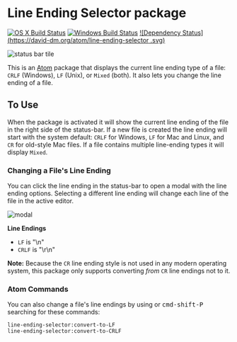# Line Ending Selector package
[![OS X Build Status](https://travis-ci.org/atom/line-ending-selector.svg?branch=master)](https://travis-ci.org/atom/line-ending-selector) [![Windows Build Status](https://ci.appveyor.com/api/projects/status/b3743n9ojomlpn1g/branch/master?svg=true)](https://ci.appveyor.com/project/Atom/line-ending-selector/branch/master) [![Dependency Status](https://david-dm.org/atom/line-ending-selector
.svg)](https://david-dm.org/atom/line-ending-selector)

![status bar tile](https://cloud.githubusercontent.com/assets/1305617/9274149/6b317568-4293-11e5-83ba-614a6c0d9890.png)

This is an [Atom](https://atom.io) package that displays the current line ending type of a file: `CRLF` (Windows), `LF` (Unix), or `Mixed` (both). It also lets you change the line ending of a file.

## To Use

When the package is activated it will show the current line ending of the file in the right side of the status-bar. If a new file is created the line ending will start with the system default: `CRLF` for Windows, `LF` for Mac and Linux, and `CR` for old-style Mac files. If a file contains multiple line-ending types it will display `Mixed`.

### Changing a File's Line Ending

You can click the line ending in the status-bar to open a modal with the line ending options. Selecting a different line ending will change each line of the file in the active editor.

![modal](https://cloud.githubusercontent.com/assets/1305617/9273907/2be5c136-4291-11e5-94af-65ece408eb12.png)

**Line Endings**

- `LF` is "\n"
- `CRLF` is "\r\n"

**Note:** Because the `CR` line ending style is not used in any modern operating system, this package only supports converting *from* `CR` line endings not to it.

### Atom Commands

You can also change a file's line endings by using or <kbd>cmd-shift-P</kbd> searching for these commands:

```text
line-ending-selector:convert-to-LF
line-ending-selector:convert-to-CRLF
```
